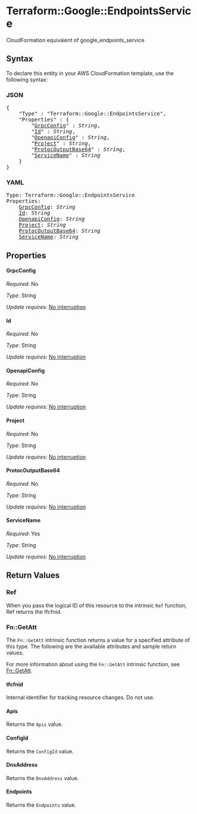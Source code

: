 # Terraform::Google::EndpointsService

CloudFormation equivalent of google_endpoints_service

## Syntax

To declare this entity in your AWS CloudFormation template, use the following syntax:

### JSON

<pre>
{
    "Type" : "Terraform::Google::EndpointsService",
    "Properties" : {
        "<a href="#grpcconfig" title="GrpcConfig">GrpcConfig</a>" : <i>String</i>,
        "<a href="#id" title="Id">Id</a>" : <i>String</i>,
        "<a href="#openapiconfig" title="OpenapiConfig">OpenapiConfig</a>" : <i>String</i>,
        "<a href="#project" title="Project">Project</a>" : <i>String</i>,
        "<a href="#protocoutputbase64" title="ProtocOutputBase64">ProtocOutputBase64</a>" : <i>String</i>,
        "<a href="#servicename" title="ServiceName">ServiceName</a>" : <i>String</i>
    }
}
</pre>

### YAML

<pre>
Type: Terraform::Google::EndpointsService
Properties:
    <a href="#grpcconfig" title="GrpcConfig">GrpcConfig</a>: <i>String</i>
    <a href="#id" title="Id">Id</a>: <i>String</i>
    <a href="#openapiconfig" title="OpenapiConfig">OpenapiConfig</a>: <i>String</i>
    <a href="#project" title="Project">Project</a>: <i>String</i>
    <a href="#protocoutputbase64" title="ProtocOutputBase64">ProtocOutputBase64</a>: <i>String</i>
    <a href="#servicename" title="ServiceName">ServiceName</a>: <i>String</i>
</pre>

## Properties

#### GrpcConfig

_Required_: No

_Type_: String

_Update requires_: [No interruption](https://docs.aws.amazon.com/AWSCloudFormation/latest/UserGuide/using-cfn-updating-stacks-update-behaviors.html#update-no-interrupt)

#### Id

_Required_: No

_Type_: String

_Update requires_: [No interruption](https://docs.aws.amazon.com/AWSCloudFormation/latest/UserGuide/using-cfn-updating-stacks-update-behaviors.html#update-no-interrupt)

#### OpenapiConfig

_Required_: No

_Type_: String

_Update requires_: [No interruption](https://docs.aws.amazon.com/AWSCloudFormation/latest/UserGuide/using-cfn-updating-stacks-update-behaviors.html#update-no-interrupt)

#### Project

_Required_: No

_Type_: String

_Update requires_: [No interruption](https://docs.aws.amazon.com/AWSCloudFormation/latest/UserGuide/using-cfn-updating-stacks-update-behaviors.html#update-no-interrupt)

#### ProtocOutputBase64

_Required_: No

_Type_: String

_Update requires_: [No interruption](https://docs.aws.amazon.com/AWSCloudFormation/latest/UserGuide/using-cfn-updating-stacks-update-behaviors.html#update-no-interrupt)

#### ServiceName

_Required_: Yes

_Type_: String

_Update requires_: [No interruption](https://docs.aws.amazon.com/AWSCloudFormation/latest/UserGuide/using-cfn-updating-stacks-update-behaviors.html#update-no-interrupt)

## Return Values

### Ref

When you pass the logical ID of this resource to the intrinsic `Ref` function, Ref returns the tfcfnid.

### Fn::GetAtt

The `Fn::GetAtt` intrinsic function returns a value for a specified attribute of this type. The following are the available attributes and sample return values.

For more information about using the `Fn::GetAtt` intrinsic function, see [Fn::GetAtt](https://docs.aws.amazon.com/AWSCloudFormation/latest/UserGuide/intrinsic-function-reference-getatt.html).

#### tfcfnid

Internal identifier for tracking resource changes. Do not use.

#### Apis

Returns the <code>Apis</code> value.

#### ConfigId

Returns the <code>ConfigId</code> value.

#### DnsAddress

Returns the <code>DnsAddress</code> value.

#### Endpoints

Returns the <code>Endpoints</code> value.

